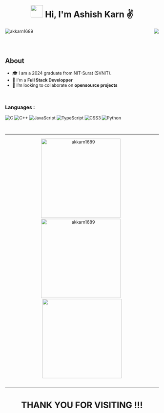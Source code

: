 <!-- ## Hi there 👋 -->

<!--
**akkarn1689/akkarn1689** is a ✨ _special_ ✨ repository because its `README.md` (this file) appears on your GitHub profile.

Here are some ideas to get you started:

- 🔭 I’m currently working on ...
- 🌱 I’m currently learning ...
- 👯 I’m looking to collaborate on ...
- 🤔 I’m looking for help with ...
- 💬 Ask me about ...
- 📫 How to reach me: ...
- 😄 Pronouns: ...
- ⚡ Fun fact: ...
-->

<!-- Intro -->
<h1 align="center"><img height="40" src="https://c.tenor.com/Wx9IEmZZXSoAAAAi/hi.gif" /> Hi, I'm Ashish Karn ✌️</h1>
<!-- End of Intro -->

<!-- Views -->
<a href="https://github.com/akkarn1689"><img align="left" src="https://komarev.com/ghpvc/?username=akkarn1689&label=Profile%20views&color=6930C3&style=for-the-badge" alt="akkarn1689" /> </a>
<!-- End of Views -->
  
<!-- Live Rating -->
<p align=right>
<a href="https://codeforces.com/profile/ashish_16" target="_blank"><img align="center" src="https://img.shields.io/badge/Codeforces-%230077B5.svg?style=for-the-badge&logo=codeforces&logoColor=white" /></a>
</p>
<!-- Live Rating -->

<br><br>

<!-- About -->
 ## About
- 🎓 I am a 2024 graduate from NIT-Surat (SVNIT).
- 🌱 I'm a **Full Stack Developper** 
- 🤝 I’m looking to collaborate on **opensource projects**
<!-- End of About -->
  
<br>

<!-- Languages -->
<h3 align="left">Languages :</h3>

  ![C](https://img.shields.io/badge/c-%2300599C.svg?style=for-the-badge&logo=c&logoColor=white)
  ![C++](https://img.shields.io/badge/c++-%2300599C.svg?style=for-the-badge&logo=c%2B%2B&logoColor=white)
  ![JavaScript](https://img.shields.io/badge/javascript-%23323330.svg?style=for-the-badge&logo=javascript&logoColor=%23F7DF1E)
  ![TypeScript](https://img.shields.io/badge/typescript-%23007ACC.svg?style=for-the-badge&logo=typescript&logoColor=white)
  ![CSS3](https://img.shields.io/badge/css3-%231572B6.svg?style=for-the-badge&logo=css3&logoColor=white)
  ![Python](https://img.shields.io/badge/python-3670A0?style=for-the-badge&logo=python&logoColor=ffdd54)
<!-- End of Languages -->


<br>
<hr>

<!-- GitHub Stats -->
<p align="center">
  <img width=260 src="https://github-readme-stats.vercel.app/api?username=akkarn1689&show_icons=true&theme=tokyonight&locale=en" alt="akkarn1689" />
  &nbsp
  <img width=260 src="https://github-readme-stats.vercel.app/api/top-langs/?username=akkarn1689&show_icons=true&theme=tokyonight&locale=en&layout=compact" alt="akkarn1689" />
  &nbsp
  <img width=260 src="http://github-readme-streak-stats.herokuapp.com?user=akkarn1689&show_icons=true&theme=tokyonight&locale=en" />
  <br>
  <br>
<!--   <img src="https://activity-graph.herokuapp.com/graph?username=aniumbott&bg_color=1a1b27&color=638fda&line=bb8eef&point=638fda&area=true&hide_border=true" /> -->
</p>
<!-- End of GitHub Stats -->

<hr>

<!-- Thank You -->
<h1 align="center">THANK YOU FOR VISITING !!!</h1>
<!-- End of Thank You -->


